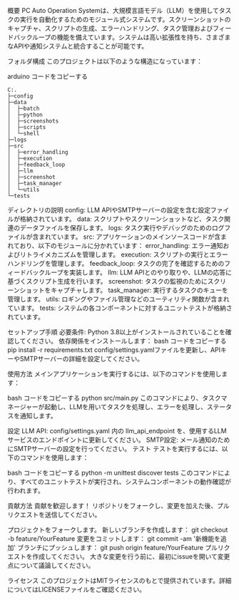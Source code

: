 概要
PC Auto Operation Systemは、大規模言語モデル（LLM）を使用してタスクの実行を自動化するためのモジュール式システムです。スクリーンショットのキャプチャ、スクリプトの生成、エラーハンドリング、タスク管理およびフィードバックループの機能を備えています。システムは高い拡張性を持ち、さまざまなAPIや通知システムと統合することが可能です。

フォルダ構成
このプロジェクトは以下のような構造になっています：

arduino
コードをコピーする
```
C:.
├─config
├─data
│  ├─batch
│  ├─python
│  ├─screenshots
│  ├─scripts
│  └─shell
├─logs
├─src
│  ├─error_handling
│  ├─execution
│  ├─feedback_loop
│  ├─llm
│  ├─screenshot
│  ├─task_manager
│  └─utils
└─tests
```
ディレクトリの説明
config: LLM APIやSMTPサーバーの設定を含む設定ファイルが格納されています。 
data: スクリプトやスクリーンショットなど、タスク関連のデータファイルを保存します。 
logs: タスク実行やデバッグのためのログファイルが含まれています。 
src: アプリケーションのメインソースコードが含まれており、以下のモジュールに分かれています： 
error_handling: エラー通知およびリトライメカニズムを管理します。 
execution: スクリプトの実行とエラーハンドリングを管理します。 
feedback_loop: タスクの完了を確認するためのフィードバックループを実装します。 
llm: LLM APIとのやり取りや、LLMの応答に基づくスクリプト生成を行います。 
screenshot: タスクの監視のためにスクリーンショットをキャプチャします。 
task_manager: 実行するタスクのキューを管理します。 
utils: ロギングやファイル管理などのユーティリティ関数が含まれています。 
tests: システムの各コンポーネントに対するユニットテストが格納されています。 

セットアップ手順 
必要条件: Python 3.8以上がインストールされていることを確認してください。 
依存関係をインストールします： 
bash 
コードをコピーする 
pip install -r requirements.txt 
config/settings.yamlファイルを更新し、APIキーやSMTPサーバーの詳細を設定してください。 

使用方法 
メインアプリケーションを実行するには、以下のコマンドを使用します： 

bash 
コードをコピーする 
python src/main.py 
このコマンドにより、タスクマネージャーが起動し、LLMを用いてタスクを処理し、エラーを処理し、ステータスを通知します。 

設定 
LLM API: config/settings.yaml 内の llm_api_endpoint を、使用するLLMサービスのエンドポイントに更新してください。 
SMTP設定: メール通知のためにSMTPサーバーの設定を行ってください。 
テスト 
テストを実行するには、以下のコマンドを使用します： 

bash 
コードをコピーする 
python -m unittest discover tests 
このコマンドにより、すべてのユニットテストが実行され、システムコンポーネントの動作確認が行われます。 

貢献方法 
貢献を歓迎します！ リポジトリをフォークし、変更を加えた後、プルリクエストを送信してください。 

プロジェクトをフォークします。 
新しいブランチを作成します： git checkout -b feature/YourFeature 
変更をコミットします： git commit -am '新機能を追加' 
ブランチにプッシュします： git push origin feature/YourFeature 
プルリクエストを作成してください。 
大きな変更を行う前に、最初にissueを開いて変更点について議論してください。 

ライセンス 
このプロジェクトはMITライセンスのもとで提供されています。詳細についてはLICENSEファイルをご確認ください。 
